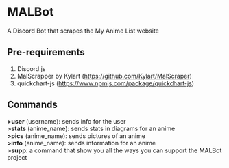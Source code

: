 # MALBot
A Discord Bot that scrapes the My Anime List website

## Pre-requirements
1. Discord.js
2. MalScrapper by Kylart (https://github.com/Kylart/MalScraper)
3. quickchart-js (https://www.npmjs.com/package/quickchart-js)

## Commands

**>user** (username): sends info for the user <br>
**>stats** (anime_name): sends stats in diagrams for an anime <br>
**>pics** (anime_name): sends pictures of an anime <br>
**>info** (anime_name): sends information for an anime <br>
**>supp**: a command that show you all the ways you can support the MALBot project <br>

